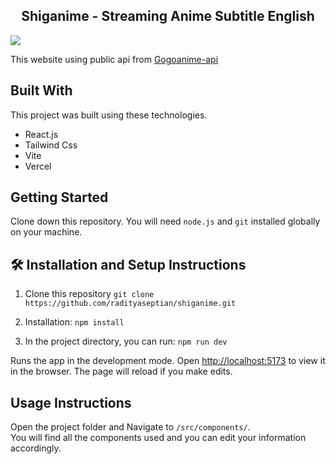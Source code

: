 <h2 align="center">
  Shiganime - Streaming Anime Subtitle English <br/>
</h2>

<img src='/demo.png'>

This website using public api from <a href='https://github.com/riimuru/gogoanime-api'>Gogoanime-api</a>

## Built With

<!-- My personal portfolio <a href="///" target="_blank">wait</a> which features some of my github projects as well as my resume and technical skills.<br/> -->

This project was built using these technologies.

- React.js
- Tailwind Css
- Vite
- Vercel

## Getting Started

Clone down this repository. You will need `node.js` and `git` installed globally on your machine.

## 🛠 Installation and Setup Instructions

1. Clone this repository `git clone https://github.com/radityaseptian/shiganime.git`

2. Installation: `npm install`

3. In the project directory, you can run: `npm run dev`

Runs the app in the development mode.
Open [http://localhost:5173](http://localhost:5173) to view it in the browser.
The page will reload if you make edits.

## Usage Instructions

Open the project folder and Navigate to `/src/components/`. <br/>
You will find all the components used and you can edit your information accordingly.

